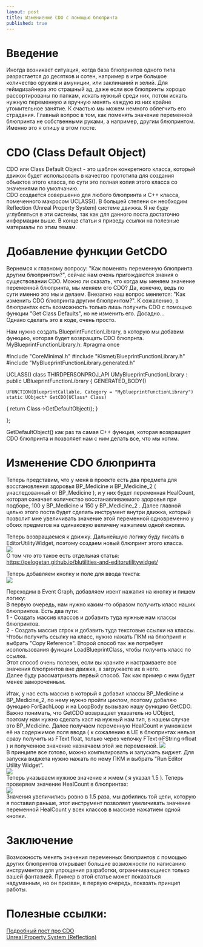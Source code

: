 ```yaml
---
layout: post
title: Измениение CDO с помощью блюпринта
published: true
---
```

# Введение
Иногда возникает ситуация, когда база блюпринтов одного типа разрастается до десятков и сотен, например в игре большое количество оружия и амуниции, или заклинаний и зелий.
Для геймдизайнера это страшный ад, даже если все блюпринты хорошо рассортированы по папкам, искать нужный среди них, потом искать нужную переменную и вручную менять каждую из них крайне утомительное занятие.
К счастью мы можем немного облегчить его страдания.
Главный вопрос в том, как поменять значение переменной блюпринта не собственными руками, а например, другим блюпринтом.  
Именно это я опишу в этом посте.  

# CDO (Class Default Object)
CDO или Class Default Object - это шаблон конкретного класса, который движок будет использовать в качество прототипа для создания объектов этого класса, по сути это полная копия этого класса со значениями по умолчанию.  
CDO создается совершенно для любого блюпринта и С++ класса, помеченного макросом UCLASS(). В большей степени он необходим Reflection (Unreal Property System) системе движка.
Я не буду углубляться в эти системы, так как для данного поста достаточно информации выше. В конце статьи я приведу ссылки на полезные материалы по этим темам.  

# Добавление функции GetCDO
Вернемся к главному вопросу: "Как поменять переменную блюпринта другим блюпринтом?", сейчас нам очень пригождаются знания о существовании CDO. 
Можно ли сказать, что когда мы меняем значение переменной блюпринта, мы меняем его CDO? Да, конечно, ведь по сути именно это мы и делаем. 
Внезапно наш вопрос меняется: "Как изменить CDO блюпринта другим блюпринтом?". К сожалению, в блюпринтах есть возможность только лишь получить CDO с помощью функции "Get Class Defaults",
но не изменить его. Досадно...  
Однако сделать это в коде, очень просто.  

Нам нужно создать BlueprintFunctionLibrary, в которую мы добавим функцию, которая будет возвращать CDO блюпрнта.  
MyBlueprintFunctionLibrary.h:
#pragma once

#include "CoreMinimal.h"
#include "Kismet/BlueprintFunctionLibrary.h"
#include "MyBlueprintFunctionLibrary.generated.h"

UCLASS()
class THIRDPERSONPROJ_API UMyBlueprintFunctionLibrary : public UBlueprintFunctionLibrary
{
	GENERATED_BODY()

    UFUNCTION(BlueprintCallable, Category = "MyBlueprintFunctionLibrary")
    static UObject* GetCDO(UClass* Class)
  {
    return Class->GetDefaultObject();
  }
	
};

GetDefaultObject() как раз та самая C++ функция, которая возвращает CDO блюпринта и позволяет нам с ним делать все, что мы хотим.  

# Изменение CDO блюпринта 
Теперь представим, что у меня в проекте есть два предмета для восстановления здоровья BP_Medicine и BP_Medicine_2 ( унаследованный от BP_Medicine ),
и у них будет переменная HealCount, которая означает количество восстанавливаемого здоровья при подборе, 100 у BP_Medicine и 150 у BP_Medicine_2  .
Далее главной целью этого поста будет сделать инструмент внутри движка, который позволит мне увеличивать значение этой переменной одновременно у обоих предметов на одинаковую величену нажатием одной кнопки.

Теперь возвращаемся к движку. Дальнейшую логику буду писать в EditorUtilityWidget, поэтому создаем новый блюпринт этого класса.  
![]({{site.baseurl}}/images/2023-01-20-change-CDO-by-blueprint/2023-01-20-change-CDO-by-blueprint.1.png)  
О том что это такое есть отдельная статья: https://pelogetan.github.io/blutilities-and-editorutilitywidget/  

Теперь добавляем кнопку и поле для ввода текста:  
![]({{site.baseurl}}/images/2023-01-20-change-CDO-by-blueprint/2023-01-20-change-CDO-by-blueprint.2.png)  

Переходим в Event Graph, добавляем ивент нажатия на кнопку и пишем логику:  
В первую очередь, нам нужно каким-то образом получить класс наших блюпринтов. Есть два пути:  
1 - Создать массив классов и добавить туда нужные нам классы блюпринтов.  
2 - Создать массив строк и добавить туда текстовые ссылки на классы.  
Чтобы получить ссылку на класс, нужно нажать ПКМ на блюпринт и выбрать "Copy Reference". Второй способ так же потребует исопользования функции LoadBlueprintClass, чтобы получить класс по ссылке.  
Этот способ очень полезен, если вы храните и настраиваете все значения блюпринтов вне движка, а загружаете их в него.  
Далее буду рассматривать первый способ. Так как пример с ним будет менее замороченным.  

Итак, у нас есть массив в который я добавил классы BP_Medicine и BP_Medicine_2, по нему нужно пройти циклом, поэтому добаляю функцию ForEachLoop и на LoopBody вызываю нашу функцию GetCDO.
Важно понимать, что GetCDO возвращает указатель но UObject, поэтому нам нужно сделать каст на нужный нам тип, в нашем случае это BP_Medicine. Далее получаем переменную HealCount и умножаем её на
содержимое поля ввода ( к сожалению в UE в блюпринтах нельзя сразу получить из FText float, только через чепочку FText->FString->float ) и полученное значение назначаем этой же переменной.
![]({{site.baseurl}}/images/2023-01-20-change-CDO-by-blueprint/2023-01-20-change-CDO-by-blueprint.3.png)  
В принципе все готово, можно компилировать и запускать виджет. Для запуска виджета нужно нажать по нему ПКМ и выбрать "Run Editor Utility Widget".  
![]({{site.baseurl}}/images/2023-01-20-change-CDO-by-blueprint/2023-01-20-change-CDO-by-blueprint.4.png)  
Теперь указываем нужное значение и жмем ( я указал 1.5 ). Теперь проверяем значение HealCount в блюпринтах:  
![]({{site.baseurl}}/images/2023-01-20-change-CDO-by-blueprint/2023-01-20-change-CDO-by-blueprint.5.png)  
Значения увеличились ровно в 1.5 раза, мы добились той цели, которую я поставил раньше, этот инструмент позволяет увеличивать значение переменной HealCount у всех классов в массиве нажатием одной кнопки.

# Заключение
Возможность менять значения переменных блюпринтов с помощью других блюпринтов открывает большие возможности по написанию инструментов для упрощения разработки, ограничивающиеся только вашей фантазией.
Пример в этой статье может показаться надуманным, но он призван, в первую очередь, показать принцип работы.  

# Полезные ссылки:
[Подробный пост про CDO](https://1danielcoelho.github.io/unreal-engine-basics-base-classes/)  
[Unreal Property System (Reflection)](https://www.unrealengine.com/en-US/blog/unreal-property-system-reflection)
